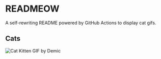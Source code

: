 # READMEOW

A self-rewriting README powered by GitHub Actions to display cat gifs.

## Cats

![Cat Kitten GIF by Demic](https://media1.giphy.com/media/3oriO0OEd9QIDdllqo/200.gif?cid=9acd02daliif9sdmtli4njawlqbmrew6gqi0t917kliuc8in&ep=v1_gifs_search&rid=200.gif&ct=g)
